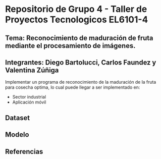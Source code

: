 # Repositorio de Grupo 4 - Taller de Proyectos Tecnologicos EL6101-4

## Tema: Reconocimiento de maduración de fruta mediante el procesamiento de imágenes.

## Integrantes: Diego Bartolucci, Carlos Faundez y Valentina Zúñiga

Implementar un programa de reconocimiento de la maduración de la fruta para cosecha optima, lo cual puede llegar a ser implementado en:

* Sector industrial
* Aplicación móvil 

## Dataset


## Modelo

## Referencias
